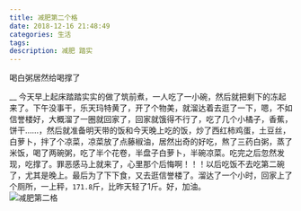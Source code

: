 ```yaml
---
title: 减肥第二个格
date: 2018-12-16 21:48:49
categories: 生活
tags:
description: 减肥 踏实
---
```


喝白粥居然给喝撑了  

<!-- more -->  
__
今天早上起床踏踏实实的做了筑前煮，一人吃了一小碗，然后就把剩下的冻起来了。下午没事干，乐天玛特黄了，开了个物美，就溜达着去逛了一下，嗯，不如信誉楼好，大概溜了一圈就回家了，回家就饿得不行了，吃了几个小橘子，香蕉，饼干……，然后就准备明天带的饭和今天晚上吃的饭，炒了西红柿鸡蛋，土豆丝，白萝卜，拌了个凉菜，凉菜放了点藤椒油，居然出奇的好吃，熬了三药白粥，蒸了米饭，喝了两碗粥，吃了半个花卷，半盘子白萝卜，半碗凉菜。吃完之后忽然发现，吃撑了。罪恶感马上就来了，心里那个后悔啊！！！以后吃饭不去吃第二碗了，尤其是晚上。最后为了下下食，又去逛信誉楼了。溜达了一个小时，回家上了个厕所，一上秤，`171.8`斤，比昨天轻了1斤。好，加油。  
![减肥第二格](https://s1.ax1x.com/2018/12/16/FwEeAK.jpg)